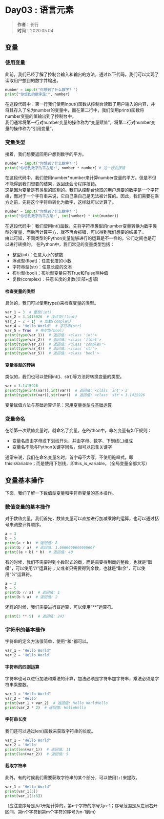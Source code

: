 # Day03 : 语言元素
> **作者**：长行\
> **时间**：2020.05.04

## 变量
### 使用变量
此前，我们已经了解了控制台输入和输出的方法，通过以下代码，我们可以实现了读取用户想到的数字并输出。

```python
number = input("你想到了什么数字? ")
print("你想到的数字是:", number)
```
在这段代码中：第一行我们使用input()函数从控制台读取了用户输入的内容，并将其存入了名为number的变量中，而在第二行中，我们使用print()函数将number变量的值输出到了控制台中。\
我们通常将第一行对number变量的操作称为“变量赋值”，将第二行对number变量的操作称为“引用变量”。
### 变量类型
接着，我们想要返回用户想到数字的平方。

```python
number = input("你想到了什么数字? ")
print("你想到数字的平方是:", number * number) # 这一行会报错
```
在这段代码中，我们使用number*number来计算number变量的平方。但是不但不能得到我们想要的结果，返回还会令程序报错。\
这是因为变量是有类型的区别的。我们从控制台读取的用户想要的数字是一个字符串，而对于一个字符串来说，它自己乘自己是无法被计算的。因此，我们需要在乘方之前，先将这个字符串转化为数字，这样就可以计算了。

```python
number = input("你想到了什么数字? ")
print("你想到数字的平方是:", int(number) * int(number))
```
在这段代码中：我们使用int()函数，先将字符串类型的number变量转换为数字类型的变量，而后再计算平方，就不再会报错，可以得到我们想要的结果了。\
由此可知，不同类型的Python变量能够进行的运算是不一样的，它们之间也是可以进行转换的。
在Python中，我们常见的变量类型包括：
* 整型(int)：任意大小的整数
* 浮点型(float)：任意长度的小数
* 字符串型(str)：任意长度的文本
* 布尔型(bool)：布尔型变量只有True和False两种值
* 复数(complex)：任意长度的复数(实部+虚部)

#### 检查变量的类型
具体的，我们可以使用type()来检查变量的类型。
```python
var_1 = 3  # 整型(int)
var_2 = 3.1415926  # 浮点型(float)
var_3 = 2 + 1j  # 虚数(complex)
var_4 = "Hello World"  # 字符串(str)
var_5 = True  # 布尔型(bool)
print(type(var_1))  # 返回值: <class 'int'>
print(type(var_2))  # 返回值: <class 'float'>
print(type(var_3))  # 返回值: <class 'complex'>
print(type(var_4))  # 返回值: <class 'str'>
print(type(var_5))  # 返回值: <class 'bool'>
```

#### 变量类型的转换
类似的，我们也可以使用int()、str()等方法将转换变量的类型。
```python
var = 3.1415926
print(type(int(var)),int(var))  # 返回值: <class 'int'> 3
print(type(str(var)),str(var))  # 返回值: <class 'str'> 3.1415926
```

变量赋值方法与基础运算详见：[常用变量类型与基础运算](https://github.com/Changxing97/Python-Data-mining-Tutorial/blob/master/Week-01/Day03/%E5%B8%B8%E7%94%A8%E5%8F%98%E9%87%8F%E7%B1%BB%E5%9E%8B%E4%B8%8E%E5%9F%BA%E7%A1%80%E8%BF%90%E7%AE%97.ipynb) 

### 变量命名
在给第一次赋值变量时，就命名了变量，在Python中，命名变量有如下规则：
* 变量名应由字母或下划线开头，并由字母、数字、下划线(_)组成
* 变量名不能与Python关键字同名，但可以包含关键字

通常来说，我们在命名变量名时，首字母不大写，不使用驼峰式，即thisIsVariable；而是使用下划线，即this_is_variable。（全局变量全部大写）

## 变量基本操作
下面，我们了解一下数值型变量和字符串变量的基本操作。
### 数值变量的基本操作
对于数值变量。我们首先，数值变量可以直接进行加减乘除的运算，也可以通过括号来调整计算顺序。
```python
a = 3
b = 5
print(a + b)  # 返回值: 8
print(b / a)  # 返回值: 1.6666666666666667
print((a + b) * b)  # 返回值: 40
```
有的时候，我们不需要得到小数形式的商，而是需要得到商的整数，也就是“取模”，可以使用“//”运算符；又或者只需要得到余数，也就是“取余”，可以使用“%”运算符。
```python
a = 3
b = 5
print(b // a)  # 返回值: 1
print(b % a)  # 返回值: 2
```
还有的时候，我们需要进行幂运算，可以使用“**”运算符。
```python
print(3 ** 5)  # 返回值: 243
```

### 字符串的基本操作
字符串的定义方法很简单，使用`"`和`'`都可以。
```python
var_1 = "Hello World"
var_2 = 'Hello World'
```
#### 字符串的四则运算
字符串也可以进行加法和乘法的计算，加法必须是字符串加字符串，乘法必须是字符串乘整数。
```python
var_1 = "Hello World"
var_2 = 'Hello'
print(var_1 + var_2)  # 返回值: Hello WorldHello
print(var_2 * 2)  # 返回值: HelloHello
```
#### 字符串长度
我们还可以通过len()函数来获取字符串的长度。
```python
var_1 = "Hello World"
var_2 = 'Hello'
print(len(var_1))  # 返回值: 11
print(len(var_2))  # 返回值: 5
```
#### 截取字符串
此外，有的时候我们需要获取字符串的某个部分，可以使用`[:]`来提取。
```python
var_1 = "Hello World"
print(var_1[3])
print(var_1[3:5])
```
（应注意序号是从0开始计算的，第n个字符的序号为n-1；序号范围是从左闭右开区间，第n个字符到第m个字符的序号为n-1到m）
